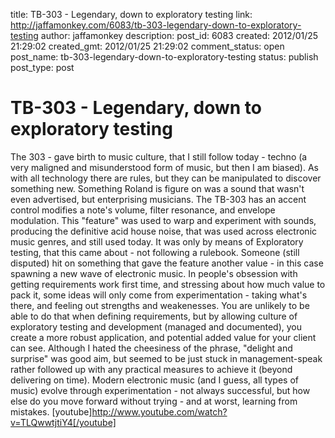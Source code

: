 title: TB-303 - Legendary, down to exploratory testing
link: http://jaffamonkey.com/6083/tb-303-legendary-down-to-exploratory-testing
author: jaffamonkey
description: 
post_id: 6083
created: 2012/01/25 21:29:02
created_gmt: 2012/01/25 21:29:02
comment_status: open
post_name: tb-303-legendary-down-to-exploratory-testing
status: publish
post_type: post

# TB-303 - Legendary, down to exploratory testing

The 303 - gave birth to music culture, that I still follow today - techno (a very maligned and misunderstood form of music, but then I am biased). As with all technology there are rules, but they can be manipulated to discover something new. Something Roland is figure on was a sound that wasn't even advertised, but enterprising musicians. The TB-303 has an accent control modifies a note's volume, filter resonance, and envelope modulation. This "feature" was used to warp and experiment with sounds, producing the definitive acid house noise, that was used across electronic music genres, and still used today.  It was only by means of Exploratory testing, that this came about - not following a rulebook. Someone (still disputed) hit on something that gave the feature another value - in this case spawning a new wave of electronic music. In people's obsession with getting requirements work first time, and stressing about how much value to pack it, some ideas will only come from experimentation - taking what's there, and feeling out strengths and weakenesses. You are unlikely to be able to do that when defining requirements, but by allowing culture of exploratory testing and development (managed and documented), you create a more robust application, and potential added value for your client can see. Although I hated the cheesiness of the phrase, "delight and surprise" was good aim, but seemed to be just stuck in management-speak rather followed up with any practical measures to achieve it (beyond delivering on time). Modern electronic music (and I guess, all types of music) evolve through experimentation - not always successful, but how else do you move forward without trying - and at worst, learning from mistakes. [youtube]http://www.youtube.com/watch?v=TLQwwtjtiY4[/youtube]